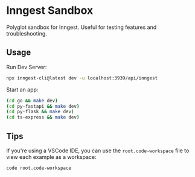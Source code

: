 # Inngest Sandbox

Polyglot sandbox for Inngest. Useful for testing features and troubleshooting.

## Usage

Run Dev Server:
```sh
npx inngest-cli@latest dev -u localhost:3939/api/inngest
```

Start an app:
```sh
(cd go && make dev)
(cd py-fastapi && make dev)
(cd py-flask && make dev)
(cd ts-express && make dev)
```

## Tips

If you're using a VSCode IDE, you can use the `root.code-workspace` file to view each example as a workspace:
```sh
code root.code-workspace
```
